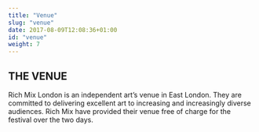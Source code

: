 ```yaml
---
title: "Venue"
slug: "venue"
date: 2017-08-09T12:08:36+01:00
id: "venue"
weight: 7
---
```


## THE VENUE

Rich Mix London is an independent art’s venue in East London. They are committed to delivering excellent art to increasing and increasingly diverse audiences. Rich Mix have provided their venue free of charge for the festival over the two days.
